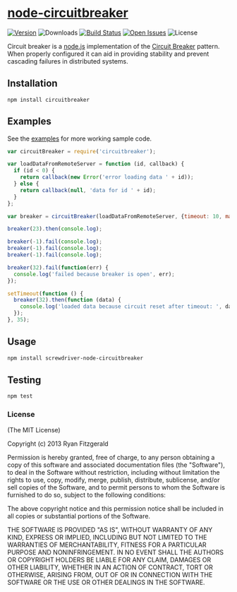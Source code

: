 [node-circuitbreaker][3]
======================

[![Version][npm-image]][npm-url] ![Downloads][downloads-image] [![Build Status][status-image]][status-url] [![Open Issues][issues-image]][issues-url] ![License][license-image]

Circuit breaker is a [node.js][2] implementation of the [Circuit Breaker][1] pattern.
When properly configured it can aid in providing stability and prevent
cascading failures in distributed systems.

## Installation

    npm install circuitbreaker

## Examples
See the [examples][0] for more working sample code.

``` js
var circuitBreaker = require('circuitbreaker');

var loadDataFromRemoteServer = function (id, callback) {
  if (id < 0) {
    return callback(new Error('error loading data ' + id));
  } else {
    return callback(null, 'data for id ' + id);
  }
};

var breaker = circuitBreaker(loadDataFromRemoteServer, {timeout: 10, maxFailures: 3, resetTimeout: 30});

breaker(23).then(console.log);

breaker(-1).fail(console.log);
breaker(-1).fail(console.log);
breaker(-1).fail(console.log);

breaker(32).fail(function(err) {
  console.log('failed because breaker is open', err);
});

setTimeout(function () {
  breaker(32).then(function (data) {
    console.log('loaded data because circuit reset after timeout: ', data);
  });
}, 35);
```

## Usage

```bash
npm install screwdriver-node-circuitbreaker
```

## Testing

```bash
npm test
```

### License

(The MIT License)

Copyright (c) 2013 Ryan Fitzgerald

Permission is hereby granted, free of charge, to any person obtaining
a copy of this software and associated documentation files (the
"Software"), to deal in the Software without restriction, including
without limitation the rights to use, copy, modify, merge, publish,
distribute, sublicense, and/or sell copies of the Software, and to
permit persons to whom the Software is furnished to do so, subject to
the following conditions:

The above copyright notice and this permission notice shall be
included in all copies or substantial portions of the Software.

THE SOFTWARE IS PROVIDED "AS IS", WITHOUT WARRANTY OF ANY KIND,
EXPRESS OR IMPLIED, INCLUDING BUT NOT LIMITED TO THE WARRANTIES OF
MERCHANTABILITY, FITNESS FOR A PARTICULAR PURPOSE AND
NONINFRINGEMENT. IN NO EVENT SHALL THE AUTHORS OR COPYRIGHT HOLDERS BE
LIABLE FOR ANY CLAIM, DAMAGES OR OTHER LIABILITY, WHETHER IN AN ACTION
OF CONTRACT, TORT OR OTHERWISE, ARISING FROM, OUT OF OR IN CONNECTION
WITH THE SOFTWARE OR THE USE OR OTHER DEALINGS IN THE SOFTWARE.

[0]: https://github.com/screwdriver-cd/node-circuitbreaker/tree/master/examples
[1]: http://doc.akka.io/docs/akka/snapshot/common/circuitbreaker.html
[2]: http://nodejs.org
[3]: https://github.com/ryanfitz/node-circuitbreaker

[npm-image]: https://img.shields.io/npm/v/screwdriver-node-circuitbreaker.svg
[npm-url]: https://npmjs.org/package/screwdriver-node-circuitbreaker
[downloads-image]: https://img.shields.io/npm/dt/screwdriver-node-circuitbreaker.svg
[license-image]: https://img.shields.io/npm/l/screwdriver-node-circuitbreaker.svg
[issues-image]: https://img.shields.io/github/issues/screwdriver-cd/node-circuitbreaker.svg
[issues-url]: https://github.com/screwdriver-cd/node-circuitbreaker/issues
[status-image]: https://cd.screwdriver.cd/pipelines/334/badge
[status-url]: https://cd.screwdriver.cd/pipelines/334
